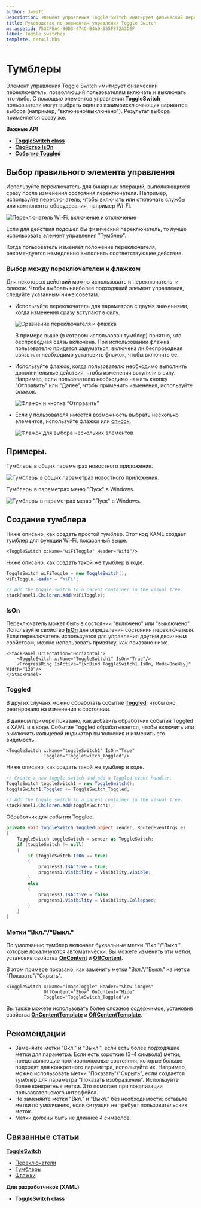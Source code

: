 ```yaml
---
author: Jwmsft
Description: Элемент управления Toggle Switch имитирует физический переключатель, позволяющий пользователям включать и выключать что-либо.
title: Руководство по элементам управления Toggle Switch
ms.assetid: 753CFEA4-80D3-474C-B4A9-555F872A3DEF
label: Toggle switches
template: detail.hbs
---
```

# Тумблеры

Элемент управления Toggle Switch имитирует физический переключатель, позволяющий пользователям включать и выключать что-либо. С помощью элементов управления **ToggleSwitch** пользователи могут выбрать один из взаимоисключающих вариантов выбора (например, "включено/выключено"). Результат выбора применяется сразу же.

<span class="sidebar_heading" style="font-weight: bold;">Важные API</span>

-   [**ToggleSwitch class**](https://msdn.microsoft.com/library/windows/apps/windows.ui.xaml.controls.toggleswitch.aspx)
-   [**Свойство IsOn**](https://msdn.microsoft.com/library/windows/apps/windows.ui.xaml.controls.toggleswitch.ison.aspx)
-   [**Событие Toggled**](https://msdn.microsoft.com/library/windows/apps/windows.ui.xaml.controls.toggleswitch.toggled.aspx)

## Выбор правильного элемента управления

Используйте переключатель для бинарных операций, выполняющихся сразу после изменения состояния переключателя. Например, используйте переключатель, чтобы включать или отключать службы или компоненты оборудования, например Wi-Fi.

![Переключатель Wi-Fi, включение и отключение](images/toggleswitches01.png)

Если для действия подошел бы физический переключатель, то лучше использовать элемент управления "Тумблер".

Когда пользователь изменяет положение переключателя, рекомендуется немедленно выполнить соответствующее действие.

### Выбор между переключателем и флажком

Для некоторых действий можно использовать и переключатель, и флажок. Чтобы выбрать наиболее подходящий элемент управления, следуйте указанным ниже советам.

-   Используйте переключатель для параметров с двумя значениями, когда изменения сразу вступают в силу.

    ![Сравнение переключателя и флажка](images/toggleswitches02.png)

    В примере выше (в котором использован тумблер) понятно, что беспроводная связь включена. При использовании флажка пользователю придется задуматься, включена ли беспроводная связь или необходимо установить флажок, чтобы включить ее.

-   Используйте флажок, когда пользователю необходимо выполнить дополнительные действия, чтобы изменения вступили в силу. Например, если пользователю необходимо нажать кнопку "Отправить" или "Далее", чтобы применить изменения, используйте флажок.

    ![Флажок и кнопка “Отправить”](images/submitcheckbox.png)

-   Если у пользователя имеется возможность выбрать несколько элементов, используйте флажки или [список](lists.md).

    ![Флажок для выбора нескольких элементов](images/guidelines_and_checklist_for_toggle_switches_checkbox_multi_select.png)

## Примеры.

Тумблеры в общих параметрах новостного приложения.

![Тумблеры в общих параметрах новостного приложения.](images/control-examples/toggle-switch-news.png)

Тумблеры в параметрах меню "Пуск" в Windows.

![Тумблеры в параметрах меню "Пуск" в Windows.](images/control-examples/toggle-switch-start-settings.png)

## Создание тумблера

Ниже описано, как создать простой тумблер. Этот код XAML создает тумблер для функции Wi-Fi, показанный выше.

```xaml
<ToggleSwitch x:Name="wiFiToggle" Header="Wifi"/>
```
Ниже описано, как создать такой же тумблер в коде.

```csharp
ToggleSwitch wiFiToggle = new ToggleSwitch();
wiFiToggle.Header = "WiFi";

// Add the toggle switch to a parent container in the visual tree.
stackPanel1.Children.Add(wiFiToggle);
```

### IsOn

Переключатель может быть в состоянии "включено" или "выключено". Используйте свойство [**IsOn**](https://msdn.microsoft.com/library/windows/apps/windows.ui.xaml.controls.toggleswitch.ison.aspx) для определения состояния переключателя. Если переключатель используется для управления другим двоичным свойством, можно использовать привязку, как показано ниже.

```
<StackPanel Orientation="Horizontal">
    <ToggleSwitch x:Name="ToggleSwitch1" IsOn="True"/>
    <ProgressRing IsActive="{x:Bind ToggleSwitch1.IsOn, Mode=OneWay}" Width="130"/>
</StackPanel>
```

### Toggled

В других случаях можно обработать событие [**Toggled**](https://msdn.microsoft.com/library/windows/apps/windows.ui.xaml.controls.toggleswitch.toggled.aspx), чтобы оно реагировало на изменения в состоянии.

В данном примере показано, как добавить обработчик события Toggled в XAML и в коде. Событие Toggled обрабатывается, чтобы включить или выключить кольцевой индикатор выполнения и изменить его видимость.

```xaml
<ToggleSwitch x:Name="toggleSwitch1" IsOn="True" 
              Toggled="ToggleSwitch_Toggled"/>
```

Ниже описано, как создать такой же тумблер в коде.

```csharp
// Create a new toggle switch and add a Toggled event handler.
ToggleSwitch toggleSwitch1 = new ToggleSwitch();
toggleSwitch1.Toggled += ToggleSwitch_Toggled;

// Add the toggle switch to a parent container in the visual tree.
stackPanel1.Children.Add(toggleSwitch1);
```

Обработчик для события Toggled.

```csharp
private void ToggleSwitch_Toggled(object sender, RoutedEventArgs e)
{
    ToggleSwitch toggleSwitch = sender as ToggleSwitch;
    if (toggleSwitch != null)
    {
        if (toggleSwitch.IsOn == true)
        {
            progress1.IsActive = true;
            progress1.Visibility = Visibility.Visible;
        }
        else
        {
            progress1.IsActive = false;
            progress1.Visibility = Visibility.Collapsed;
        }
    }
}
```

### Метки "Вкл."/"Выкл."

По умолчанию тумблер включает буквальные метки "Вкл."/"Выкл.", которые локализуются автоматически. Вы можете изменить эти метки, установив свойства [**OnContent**](https://msdn.microsoft.com/library/windows/apps/windows.ui.xaml.controls.toggleswitch.oncontent.aspx) и [**OffContent**](https://msdn.microsoft.com/library/windows/apps/windows.ui.xaml.controls.toggleswitch.offcontent.aspx).

В этом примере показано, как заменить метки "Вкл."/"Выкл." на метки "Показать"/"Скрыть".  

```xaml
<ToggleSwitch x:Name="imageToggle" Header="Show images"
              OffContent="Show" OnContent="Hide" 
              Toggled="ToggleSwitch_Toggled"/>
```

Вы также можете использовать более сложное содержимое, установив свойства [**OnContentTemplate**](https://msdn.microsoft.com/library/windows/apps/windows.ui.xaml.controls.toggleswitch.oncontenttemplate.aspx) и [**OffContentTemplate**](https://msdn.microsoft.com/library/windows/apps/windows.ui.xaml.controls.toggleswitch.offcontenttemplate.aspx).

## Рекомендации

-   Заменяйте метки "Вкл." и "Выкл.", если есть более подходящие метки для параметра. Если есть короткие (3-4 символа) метки, представляющие противоположные состояния, которые больше подходят для конкретного параметра, используйте их. Например, можно использовать метки "Показать"/"Скрыть", если создается тумблер для параметра "Показать изображения". Используйте более конкретные метки. Это помогает при локализации пользовательского интерфейса.
-   Не заменяйте метки "Вкл." и "Выкл." без необходимости; оставьте метки по умолчанию, если ситуация не требует пользовательских меток.
-   Метки должны быть не длиннее 4 символов.

## Связанные статьи

[**ToggleSwitch**](https://msdn.microsoft.com/library/windows/apps/hh701411)
- [Переключатели](radio-button.md)
- [Тумблеры](toggles.md)
- [Флажки](checkbox.md)

**Для разработчиков (XAML)**
- [**ToggleSwitch class**](https://msdn.microsoft.com/library/windows/apps/br209712)


<!--HONumber=May16_HO2-->


